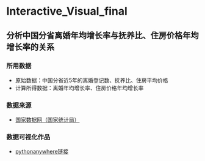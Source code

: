 # Interactive_Visual_final
## 分析中国分省离婚年均增长率与抚养比、住房价格年均增长率的关系
### 所用数据

- 原始数据：中国分省近5年的离婚登记数、抚养比、住房平均价格
- 计算所得数据：离婚年均增长率、住房价格年均增长率

### 数据来源
- [国家数据网（国家统计局）](http://data.stats.gov.cn/)

### 数据可视化作品
- [pythonanywhere链接](http://yuiane.pythonanywhere.com/)
